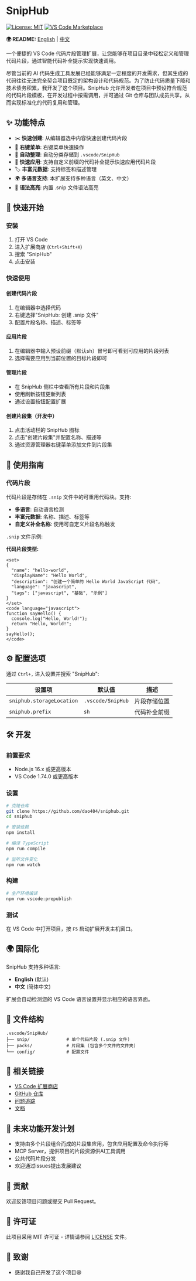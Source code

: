 # SnipHub

[![License: MIT](https://img.shields.io/badge/License-MIT-yellow.svg)](https://opensource.org/licenses/MIT)
[![VS Code Marketplace](https://img.shields.io/visual-studio-marketplace/v/sniphub.svg)](https://marketplace.visualstudio.com/items?itemName=sniphub)

**🌍 README:** [English](README.md) | [中文](README.zh-cn.md)

一个便捷的 VS Code 代码片段管理扩展，让您能够在项目目录中轻松定义和管理代码片段，通过智能代码补全提示实现快速调用。

尽管当前的 AI 代码生成工具发展已经能够满足一定程度的开发需求，但其生成的代码往往无法完全契合项目既定的架构设计和代码规范。为了防止代码质量下降和技术债务积累，我开发了这个项目。SnipHub 允许开发者在项目中预设符合规范的代码片段模板，在开发过程中按需调用，并可通过 Git 仓库与团队成员共享，从而实现标准化的代码复用和管理。

## ✨ 功能特点

- ✂️ **快速创建**: 从编辑器选中内容快速创建代码片段
- 🎯 **右键菜单**: 右键菜单快速操作
- 📂 **自动整理**: 自动分类存储到 `.vscode/SnipHub`
- 🔧 **快速应用**: 支持自定义前缀的代码补全提示快速应用代码片段
- 🏷️ **丰富元数据**: 支持标签和描述管理
- 🌍 **多语言支持**: 本扩展支持多种语言（英文、中文）
- 📝 **语法高亮**: 内置 .snip 文件语法高亮

## 🚀 快速开始

### 安装

1. 打开 VS Code
2. 进入扩展商店 (`Ctrl+Shift+X`)
3. 搜索 "SnipHub"
4. 点击安装

### 快速使用

#### 创建代码片段

1. 在编辑器中选择代码
2. 右键选择"SnipHub: 创建 .snip 文件"
3. 配置片段名称、描述、标签等

#### 应用片段
1. 在编辑器中输入预设前缀（默认sh）冒号即可看到可应用的片段列表
2. 选择需要应用到当前位置的目标片段即可

#### 管理片段
- 在 SnipHub 侧栏中查看所有片段和片段集
- 使用刷新按钮更新列表
- 通过设置按钮配置扩展

#### 创建片段集（开发中）
1. 点击活动栏的 SnipHub 图标
2. 点击"创建片段集"并配置名称、描述等
3. 通过资源管理器右键菜单添加文件到片段集


## 📖 使用指南

### 代码片段

代码片段是存储在 `.snip` 文件中的可重用代码块。支持:

- **多语言**: 自动语言检测
- **丰富元数据**: 名称、描述、标签等
- **自定义补全名称**: 使用可自定义片段名称触发

`.snip` 文件示例:

**代码片段类型:**
```snip
<set>
{
  "name": "hello-world",
  "displayName": "Hello World",
  "description": "创建一个简单的 Hello World JavaScript 代码",
  "language": "javascript",
  "tags": ["javascript", "基础", "示例"]
}
</set>
<code language="javascript">
function sayHello() {
  console.log("Hello, World!");
  return "Hello, World!";
}
sayHello();
</code>
```

## ⚙️ 配置选项

通过 `Ctrl+,` 进入设置并搜索 "SnipHub":

| 设置项 | 默认值 | 描述 |
|---------|---------|-------------|
| `sniphub.storageLocation` | `.vscode/SnipHub` | 片段存储位置 |
| `sniphub.prefix` | `sh` | 代码补全前缀 |

## 🛠️ 开发

### 前置要求

- Node.js 16.x 或更高版本
- VS Code 1.74.0 或更高版本

### 设置

```bash
# 克隆仓库
git clone https://github.com/dao404/sniphub.git
cd sniphub

# 安装依赖
npm install

# 编译 TypeScript
npm run compile

# 监听文件变化
npm run watch
```

### 构建

```bash
# 生产环境编译
npm run vscode:prepublish
```

### 测试

在 VS Code 中打开项目，按 `F5` 启动扩展开发主机窗口。

## 🌍 国际化

SnipHub 支持多种语言:

- **English** (默认)
- **中文** (简体中文)

扩展会自动检测您的 VS Code 语言设置并显示相应的语言界面。

## 📝 文件结构

```
.vscode/SnipHub/
├── snip/              # 单个代码片段 (.snip 文件)
├── packs/             # 片段集 (包含多个文件的文件夹)
└── config/            # 配置文件
```
## 🔗 相关链接

- [VS Code 扩展商店](https://marketplace.visualstudio.com/items?itemName=sniphub)
- [GitHub 仓库](https://github.com/dao404/sniphub)
- [问题追踪](https://github.com/dao404/sniphub/issues)
- [文档](https://github.com/dao404/sniphub/wiki)


## 📁 未来功能开发计划

- 支持由多个片段组合而成的片段集应用，包含应用配置及命令执行等
- MCP Server，提供项目的片段资源供AI工具调用
- 公共代码片段分发
- 欢迎通过issues提出发展建议

## 🤝 贡献

欢迎反馈项目问题或提交 Pull Request。

## 📜 许可证

此项目采用 MIT 许可证 - 详情请参阅 [LICENSE](LICENSE) 文件。



## 🙏 致谢

- 感谢我自己开发了这个项目😄
